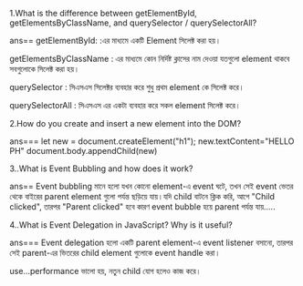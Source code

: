 1.What is the difference between getElementById, getElementsByClassName, and querySelector / querySelectorAll?

ans==
getElementById:   :এর মাধ্যমে একটি Element  সিলেক্ট করা হয়। 

getElementsByClassName  :  এর মাধ্যমে কোন নির্দিষ্ট ক্লাসের নাম দেওয়া যতগুলো element থাকবে সবগুলোকে সিলেক্ট করা হয়।

 querySelector  :  সিএসএস সিলেক্টর ব্যবহার করে শুধু প্রথম element কে সিলেক্ট করে।

 querySelectorAll  : সিএসএস এর একটা ব্যবহার করে সকল element সিলেক্ট করে।




 2.How do you create and insert a new element into the DOM?

ans===
let new = document.createElement("h1");
new.textContent="HELLO PH"
document.body.appendChild(new)

3..What is Event Bubbling and how does it work?

ans==
Event bubbling মানে হলো যখন কোনো element-এ event ঘটে, তখন সেই event ভেতর থেকে বাইরের parent element গুলো পর্যন্ত ছড়িয়ে যায়।যদি child বাটনে ক্লিক করি, আগে "Child clicked", তারপর "Parent clicked" হবে কারণ event bubble হয়ে parent পর্যন্ত যায়.....

4..What is Event Delegation in JavaScript? Why is it useful?

ans===
Event delegation হলো একটি parent element-এ event listener বসানো, তারপর সেই parent-এর ভিতরের child element গুলোকে event handle করা।

use...performance ভালো হয়, নতুন child যোগ হলেও কাজ করে।


